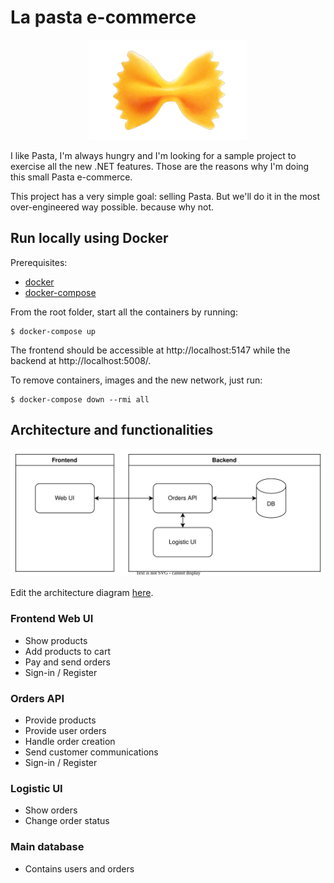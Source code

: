 # La pasta e-commerce

<p align="center">
  <img width="253" height="160" src="./docs/farfalle_logo.png" alt="Farfalle pasta logo">
</p>

I like Pasta, I'm always hungry and I'm looking for a sample project to exercise all the new .NET features.
Those are the reasons why I'm doing this small Pasta e-commerce.

This project has a very simple goal: selling Pasta. But we'll do it in the most over-engineered way possible. because why not.

## Run locally using Docker

Prerequisites:
- [docker](https://docs.docker.com/get-docker/)
- [docker-compose](https://docs.docker.com/compose/install/)

From the root folder, start all the containers by running:
```shell
$ docker-compose up
```

The frontend should be accessible at http://localhost:5147 while the backend at http://localhost:5008/.

To remove containers, images and the new network, just run:
```shell
$ docker-compose down --rmi all
```

## Architecture and functionalities

<p align="center">
    <img src="./docs/la-pasta.drawio.svg" alt="Architecture diagram">
</p>

Edit the architecture diagram [here](https://app.diagrams.net/?title=la-pasta.drawio#R1VfbjpswEP0aHluBuSR5zHW7baJdKap299GBKbg1GBkToF9fE0wAkZJU26SNxANzZvDlzJyx0cx5mD9wHAcb5gHVkO7lmrnQEDIshLTy0b2iQka2VQE%2BJ54KaoAt%2BQkK1BWaEg%2BSTqBgjAoSd0GXRRG4ooNhzlnWDfvGaHfWGPvQA7Yupn30hXgiqNAxGjX4JyB%2BUM9sOJPKE%2BI6WO0kCbDHshZkLjVzzhkT1VuYz4GW5NW8VN%2BtfuM9LoxDJC75YPrI7Sh1v2wCc7NebnP%2F8yv6YKu1iaLeMHhy%2F8pkXATMZxGmywadcZZGHpSj6tJqYtaMxRI0JPgdhChUMnEqmIQCEVLllQvmxav6%2FmC8lcZHuzYXedu5KJSVCMzFtEyqBFyKk4S4NbwitB6%2BT4ziKmEpd2GADVMVGOY%2BiIE4VcIlVa0JFO0PwEKQy5YBHCgWZN8tJawq0j%2FGNUmTLypvf5BDpxp3j2mqZpph9wdEXi%2B3SUZCiiMYImkPXEA%2BuC3lNU3Fg5K2UVd61gjFnCgsaIkEWfqVqBj1qFjM%2BiwEOC5f3YISWcjclHRkARGwjfGhPDLZyroVu6tKfr07ApJh%2FyCEp1TIYUDhSVXzhn2S4sH0Xcw7cvQO73afducE6%2BNrkT6%2Bpx5ysJ6BE7l34O9tLEMJPdttrAu7zei%2F6jZWT2JPXIookdj0%2BbFXCk2ijfMyu5Zi7K5gnL5gjr2rrRjnWoox0L%2BVTKOSt7bvbx%2B771KHUd%2F27uswrpfd0sea%2BSQRkjOkf70PgRgnjpQbK2TSo3HFWSSuf6sx9PO3GqTf9FZj9rh4gd3tqumYi4s5tG7Wb7WyLOo%2FqIOv9R9qLn8B).

### Frontend Web UI

- Show products
- Add products to cart
- Pay and send orders
- Sign-in / Register

### Orders API

- Provide products
- Provide user orders
- Handle order creation
- Send customer communications
- Sign-in / Register

### Logistic UI

- Show orders
- Change order status

### Main database

- Contains users and orders
